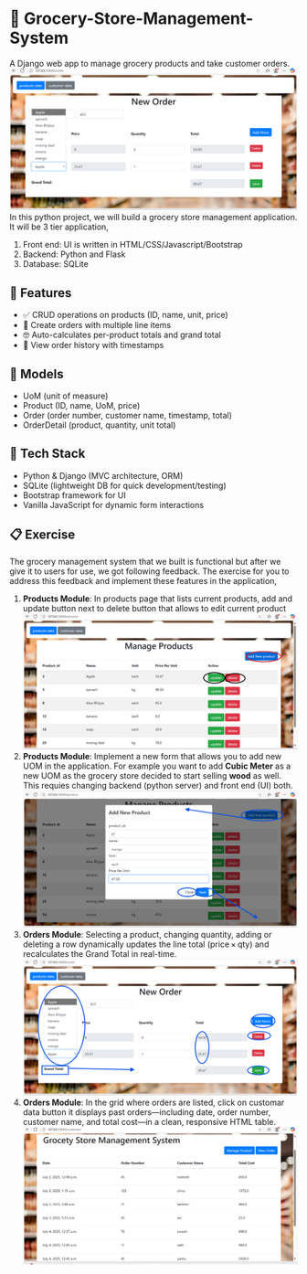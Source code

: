 
# 🛒 Grocery-Store-Management-System
A Django web app to manage grocery products and take customer orders.
  ![](data_inserte.png)
In this python project, we will build a grocery store management application. It will be 3 tier application,
1. Front end: UI is written in HTML/CSS/Javascript/Bootstrap
2. Backend: Python and Flask
3. Database: SQLite


 ## 🚀 Features

- ✅ CRUD operations on products (ID, name, unit, price)
- 🛒 Create orders with multiple line items
- 🤓 Auto-calculates per-product totals and grand total
- 📜 View order history with timestamps

## 🎨 Models

- UoM (unit of measure)
- Product (ID, name, UoM, price)
- Order (order number, customer name, timestamp, total)
- OrderDetail (product, quantity, unit total)
  
## 🔧 Tech Stack

- Python & Django (MVC architecture, ORM)
- SQLite (lightweight DB for quick development/testing) 
- Bootstrap framework for UI
- Vanilla JavaScript for dynamic form interactions
## 📋 Exercise 

The grocery management system that we built is functional but after we give it to users for use, we got following feedback. The exercise for you to address this feedback and implement these features in the application,
1. **Products Module**: In products page that lists current products, add and update button next to delete button that allows to edit current product
   ![](product.png)
3. **Products Module**: Implement a new form that allows you to add new UOM in the application. For example you want to add **Cubic Meter** as a new UOM as the grocery store decided to start selling **wood** as well. This requies changing backend (python server) and front end (UI) both.
   ![](product1.png)
5. **Orders Module**:  Selecting a product, changing quantity, adding or deleting a row dynamically updates the line total (price × qty) and recalculates the Grand Total in real-time.
  ![](order.png)
6. **Orders Module**: In the grid where orders are listed,  click on customar data button it displays past orders—including date, order number, customer name, and total cost—in a clean, responsive HTML table.
    ![](store.png)
  
